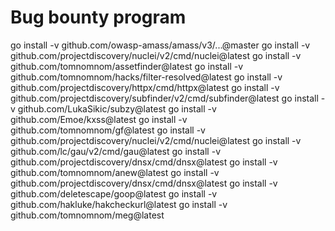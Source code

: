 # Bug bounty program

go install -v github.com/owasp-amass/amass/v3/...@master
go install -v github.com/projectdiscovery/nuclei/v2/cmd/nuclei@latest
go install -v github.com/tomnomnom/assetfinder@latest
go install -v github.com/tomnomnom/hacks/filter-resolved@latest
go install -v github.com/projectdiscovery/httpx/cmd/httpx@latest
go install -v github.com/projectdiscovery/subfinder/v2/cmd/subfinder@latest
go install -v github.com/LukaSikic/subzy@latest
go install -v github.com/Emoe/kxss@latest
go install -v github.com/tomnomnom/gf@latest
go install -v github.com/projectdiscovery/nuclei/v2/cmd/nuclei@latest
go install -v github.com/lc/gau/v2/cmd/gau@latest
go install -v github.com/projectdiscovery/dnsx/cmd/dnsx@latest
go install -v github.com/tomnomnom/anew@latest
go install -v github.com/projectdiscovery/dnsx/cmd/dnsx@latest
go install -v github.com/deletescape/goop@latest
go install -v github.com/hakluke/hakcheckurl@latest
go install -v github.com/tomnomnom/meg@latest

